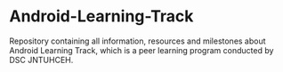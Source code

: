 # Android-Learning-Track
Repository containing all information, resources and milestones about Android Learning Track, which is a peer learning program conducted by DSC JNTUHCEH.
